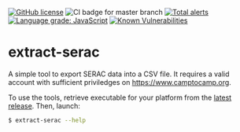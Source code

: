 [![GitHub license](https://img.shields.io/github/license/c2corg/extract-serac.svg)](https://github.com/c2corg/extract-serac/blob/master/LICENSE) ![CI badge for master branch](https://github.com/c2corg/extract-serac/workflows/Build/badge.svg?branch=master) [![Total alerts](https://img.shields.io/lgtm/alerts/g/c2corg/extract-serac.svg?logo=lgtm&logoWidth=18)](https://lgtm.com/projects/g/c2corg/extract-serac/alerts/) [![Language grade: JavaScript](https://img.shields.io/lgtm/grade/javascript/g/c2corg/extract-serac.svg?logo=lgtm&logoWidth=18)](https://lgtm.com/projects/g/c2corg/extract-serac/context:javascript) [![Known Vulnerabilities](https://snyk.io/test/github/c2corg/extract-serac/badge.svg)](https://snyk.io/test/github/c2corg/extract-serac)

# extract-serac

A simple tool to export SERAC data into a CSV file.
It requires a valid account with sufficient priviledges on <https://www.camptocamp.org>.

To use the tools, retrieve executable for your platform from the [latest release](https://github.com/c2corg/extract-serac/releases). Then, launch:

```sh
$ extract-serac --help
```
